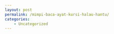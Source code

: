 ```yaml
---
layout: post
permalink: /mimpi-baca-ayat-kursi-halau-hantu/
categories:
    - Uncategorized
---
```


